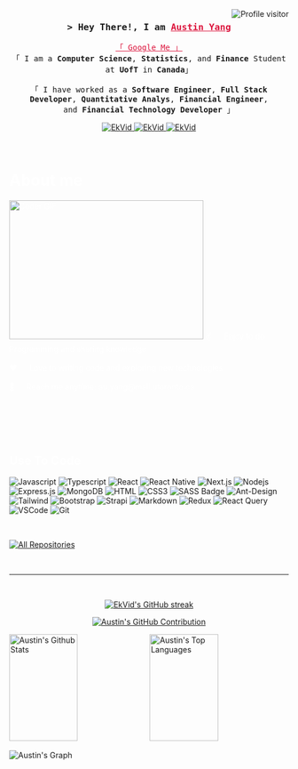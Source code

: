 <a href="https://komarev.com/ghpvc/?username=EkVid" target="_blank">
  <img align="right" src="https://komarev.com/ghpvc/?username=EkVid&label=Visitors&color=0e75b6&style=flat" alt="Profile visitor" />
</a>

<!-- Intro  -->
<h3 align="center">
    <samp>&gt; Hey There!, I am
            <b><a target="_blank" href="https://austinyt.in/" style="color:#DC143C">Austin Yang</a></b>
    </samp>
</h3>

<p align="center"> 
<samp>
  <a href="https://www.google.com/search?q=Austin+Yang" target="_blank" style="color:#DC143C">「 Google Me 」</a>
  <br>
  「 I am a <b>Computer Science</b>, <b>Statistics</b>, and <b>Finance</b> Student at <b>UofT</b> in <b>Canada</b>」
  <br>
  <br>
  「 I have worked as a <b>Software Engineer</b>, <b>Full Stack Developer</b>, <b>Quantitative Analys</b>, <b>Financial Engineer</b>, <br>and <b>Financial Technology Developer</b> 」
  <br>
</samp>
</p>

<p align="center">
<a href="https://austinyt.in/" target="_blank">
  <img src="https://img.shields.io/badge/Website-DC143C?style=for-the-badge&logo=medium&logoColor=white" alt="EkVid" />
 </a>
 <a href="https://www.linkedin.com/in/austin-yang-3544061ba/" target="_blank">
  <img src="https://img.shields.io/badge/LinkedIn-0077B5?style=for-the-badge&logo=linkedin&logoColor=white" alt="EkVid"/>
 </a>
 <a href="https://www.instagram.com/austin_ed7/" target="_blank">
  <img src="https://img.shields.io/badge/Instagram-fe4164?style=for-the-badge&logo=instagram&logoColor=white" alt="EkVid" />
 </a> 
</p>
<br />

<!-- About Section -->

<h1 style="color:#FFFFFF">About me</h1>

<p style="color:#FFFFFF">
  <img alt="Coder GIF" aligh="right" height=250 width=350 src="https://miro.medium.com/max/1360/0*7Q3yvSIv_t0ioJ-Z.gif" />
  ✌️ &emsp; Enjoy to do Programming and sharing knowledge<br/><br/>
  ❤️ &emsp; Love to writing code and exploring new technologies<br/><br/>
  📧 &emsp; Reach me anytime: au.yang@mail.utoronto.ca<br/><br/>

</p>

<br/>
<br/>
<br/>

<h2 style="color:#FFFFFF">Use To Code</h2>

![Javascript](https://img.shields.io/badge/Javascript-F0DB4F?style=for-the-badge&labelColor=black&logo=javascript&logoColor=F0DB4F)
![Typescript](https://img.shields.io/badge/Typescript-007acc?style=for-the-badge&labelColor=black&logo=typescript&logoColor=007acc)
![React](https://img.shields.io/badge/-React-61DBFB?style=for-the-badge&labelColor=black&logo=react&logoColor=61DBFB)
![React Native](https://img.shields.io/badge/React_Native-20232A?style=for-the-badge&logo=react&logoColor=61DAFB)
![Next.js](https://img.shields.io/badge/next.js-000000?style=for-the-badge&logo=nextdotjs&logoColor=white)
![Nodejs](https://img.shields.io/badge/Nodejs-3C873A?style=for-the-badge&labelColor=black&logo=node.js&logoColor=3C873A)
![Express.js](https://img.shields.io/badge/Express.js-000000?style=for-the-badge&logo=express&logoColor=white)
![MongoDB](https://img.shields.io/badge/MongoDB-4EA94B?style=for-the-badge&logo=mongodb&logoColor=white)
![HTML](https://img.shields.io/badge/HTML5-E34F26?style=for-the-badge&logo=html5&logoColor=white)
![CSS3](https://img.shields.io/badge/CSS3-1572B6?style=for-the-badge&logo=css3&logoColor=white)
![SASS Badge](https://img.shields.io/badge/Sass-CC6699?style=for-the-badge&logo=sass&logoColor=white)
![Ant-Design](https://img.shields.io/badge/AntDesign-0170FE?style=for-the-badge&logo=antdesign&logoColor=white)
![Tailwind](https://img.shields.io/badge/Tailwind_CSS-092749?style=for-the-badge&logo=tailwindcss&logoColor=06B6D4&labelColor=000000)
![Bootstrap](https://img.shields.io/badge/Bootstrap-563D7C?style=for-the-badge&logo=bootstrap&logoColor=white)
![Strapi](https://img.shields.io/badge/strapi-2E7EEA?style=for-the-badge&logo=strapi&logoColor=white)
![Markdown](https://img.shields.io/badge/Markdown-000000?style=for-the-badge&logo=markdown&logoColor=white)
![Redux](https://img.shields.io/badge/Redux-593D88?style=for-the-badge&logo=redux&logoColor=white)
![React Query](https://img.shields.io/badge/-React_Query-FF4154?style=for-the-badge&logo=react%20query&logoColor=white)
![VSCode](https://img.shields.io/badge/Visual_Studio-0078d7?style=for-the-badge&logo=visual%20studio&logoColor=white)
![Git](https://img.shields.io/badge/Git-F05032?style=for-the-badge&logo=git&logoColor=white)

<br/>

<p align="left">
  <a href="https://github.com/EkVid?tab=repositories" target="_blank"><img alt="All Repositories" title="All Repositories" src="https://img.shields.io/badge/-All%20Repos-2962FF?style=for-the-badge&logo=koding&logoColor=white"/></a>
</p>

<br/>
<hr/>
<br/>

<p align="center">
  <a href="https://github.com/EkVid">
    <img src="https://github-readme-streak-stats.herokuapp.com/?user=EkVid&theme=radical&border=7F3FBF&background=0D1117" alt="EkVid's GitHub streak"/>
  </a>
</p>

<p align="center">
  <a href="https://github.com/EkVid">
    <img src="https://github-profile-summary-cards.vercel.app/api/cards/profile-details?username=EkVid&theme=radical" alt="Austin's GitHub Contribution"/>
  </a>
</p>

<a> 
    <a href="https://github.com/EkVid"><img alt="Austin's Github Stats" src="https://denvercoder1-github-readme-stats.vercel.app/api?username=EkVid&show_icons=true&count_private=true&theme=react&border_color=7F3FBF&bg_color=0D1117&title_color=F85D7F&icon_color=F8D866" height="192px" width="49.5%"/></a>
  <a href="https://github.com/EkVid"><img alt="Austin's Top Languages" src="https://denvercoder1-github-readme-stats.vercel.app/api/top-langs/?username=EkVid&langs_count=8&layout=compact&theme=react&border_color=7F3FBF&bg_color=0D1117&title_color=F85D7F&icon_color=F8D866" height="192px" width="49.5%"/></a>
  <br/>
</a>

![Austin's Graph](https://github-readme-activity-graph.vercel.app/graph?username=EkVid&custom_title=Austin's%20GitHub%20Activity%20Graph&bg_color=0D1117&color=7F3FBF&line=7F3FBF&point=7F3FBF&area_color=FFFFFF&title_color=FFFFFF&area=true)
